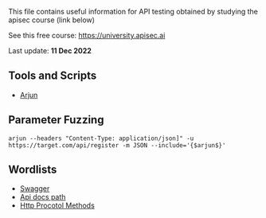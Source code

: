 This file contains useful information for API testing obtained by studying the apisec course (link below)

See this free course:
https://university.apisec.ai

Last update: **11 Dec 2022**

## Tools and Scripts
- [Arjun](https://github.com/s0md3v/Arjun)

## Parameter Fuzzing

```
arjun --headers "Content-Type: application/json]" -u https://target.com/api/register -m JSON --include='{$arjun$}'
```


## Wordlists
  -  [Swagger](API-Sec-Testing/swagger.txt)
  -  [Api docs path](API-Sec-Testing/Api_docs_path.txt)
  -  [Http Procotol Methods](API-Sec-Testing/http-protocol-methods.txt)
